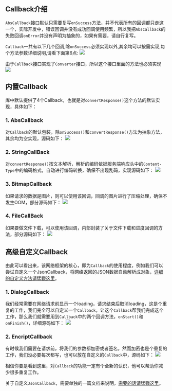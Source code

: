## Callback介绍
`AbsCallback`接口默认只需要复写`onSuccess`方法，并不代表所有的回调都只走这一个，实际开发中，错误回调并没有成功回调使用频繁，所以我把`AbsCallback`的失败回调`onError`并没有声明为抽象的，如果有需要，请自行复写。

`Callback`一共有以下几个回调,除`onSuccess`必须实现以外,其余均可以按需实现,每个方法参数详细说明,请看下面第6点:
![](http://7xss53.com1.z0.glb.clouddn.com/markdown/vr5l3.jpg)
 
由于`Callback`接口实现了`Converter`接口，所以这个接口里面的方法也必须实现
![](http://7xss53.com1.z0.glb.clouddn.com/markdown/9auaw.jpg)

## 内置Callback
库中默认提供了4个Callback，也就是对`convertResponse()`这个方法的默认实现，具体如下：

### 1. AbsCallback
对`Callback`的默认包装，除`onSuccess()`和`convertResponse()`方法为抽象方法，其余均为空实现，源码如下：
![](http://7xss53.com1.z0.glb.clouddn.com/markdown/m8b2e.jpg)

### 2. StringCallBack
对`convertResponse()`按文本解析，解析的编码依据服务端响应头中的`Content-Type`中的编码格式，自动进行编码转换，确保不出现乱码，实现源码如下：
![](http://7xss53.com1.z0.glb.clouddn.com/markdown/n950v.jpg)

### 3. BitmapCallback
如果请求的数据是图片，则可以使用该回调，回调的图片进行了压缩处理，确保不发生OOM，部分源码如下：
![](http://7xss53.com1.z0.glb.clouddn.com/markdown/1xbbx.jpg)

### 4. FileCallBack
如果要做文件下载，可以使用该回调，内部封装了关于文件下载和进度回调的方法，部分源码如下：
![](http://7xss53.com1.z0.glb.clouddn.com/markdown/3xub1.jpg)

## 高级自定义Callback
由此可以看出来，该网络框架的核心，即为`Callback`的使用程度，例如我们可以尝试自定义一个JsonCallback，将网络返回的JSON数据自动解析成对象，[详细的自定义方法请猛戳这里]()。

### 1. DialogCallback
我们经常需要在网络请求前显示一个loading，请求结束后取消loading，这是个重复的工作，我们完全可以自定义一个`Callback`，让这个`Callback`帮我们完成这个工作，那么我们就需要用到`Callback`中的两个回调方法，`onStart()`和`onFinish()`，详细源码如下：
![](http://7xss53.com1.z0.glb.clouddn.com/markdown/xw6xy.jpg)

### 2. EncriptCallback
有时候我们需要在请求前，将我们的参数都加密或者签名，然而加密也是个重复的工作，我们没必要每次都写，也可以放在自定义的`Callback`中，源码如下：
![](http://7xss53.com1.z0.glb.clouddn.com/markdown/pp14n.jpg)

相信你要是看到这里，对`Callback`的功能一定有个全新的认识，他可以帮助你减少很多重复工作。

关于自定义`JsonCallback`，需要单独的一篇文档来说明，[需要的话请猛戳这里]()。